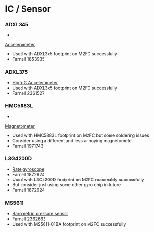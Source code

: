 # IC / Sensor

### ADXL345
* 
[Accelerometer](http://www.analog.com/en/products/mems/mems-accelerometers/adxl345.html)
* Used with ADXL3x5 footprint on M2FC successfully
* Farnell 1853935


### ADXL375
* [High-G 
  Accelerometer](http://www.analog.com/en/products/mems/mems-accelerometers/adxl375.html)
* Used with ADXL3x5 footprint on M2FC successfully
* Farnell 2361527


### HMC5883L
* 
[Magnetometer](http://www51.honeywell.com/aero/common/documents/myaerospacecatalog-documents/Defense_Brochures-documents/HMC5883L_3-Axis_Digital_Compass_IC.pdf)
* Used with HMC5883L footprint on M2FC but some soldering issues
* Consider using a different and less annoying magnetometer
* Farnell 1971743


### L3G4200D
* [Rate 
  gyroscope](http://www.st.com/web/catalog/sense_power/FM89/SC1288/PF250373)
* Farnell 1872924
* Used with L3G4200D footprint on M2FC reasonably successfully
* But consider just using some other gyro chip in future
* Farnell 1872924


### MS5611
* [Barometric pressure 
  sensor](http://www.meas-spec.com/product/t_product.aspx?id=8503)
* Farnell 2362662
* Used with MS5611-01BA footprint on M2FC successfully

